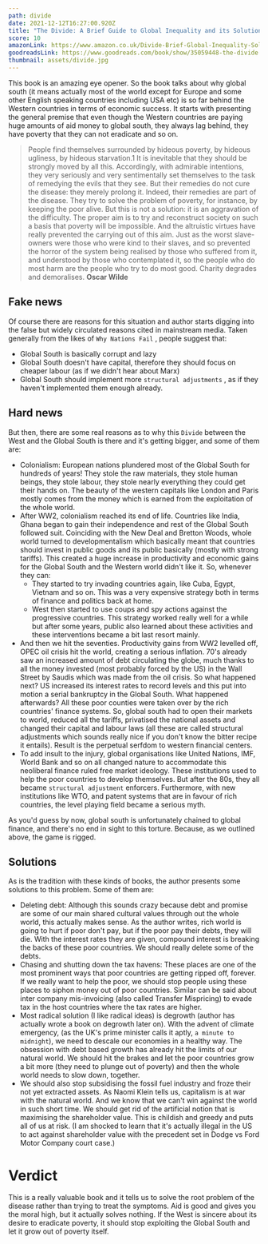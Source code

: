 ```yaml
---
path: divide
date: 2021-12-12T16:27:00.920Z
title: "The Divide: A Brief Guide to Global Inequality and its Solutions"
score: 10
amazonLink: https://www.amazon.co.uk/Divide-Brief-Global-Inequality-Solutions/dp/1786090031/ref=sr_1_1?keywords=The+Divide%3A+A+Brief+Guide+to+Global+Inequality+and+its+Solutions&qid=1639326466&sr=8-1
goodreadsLink: https://www.goodreads.com/book/show/35059448-the-divide
thumbnail: assets/divide.jpg
---
```

This book is an amazing eye opener. So the book talks about why global south (it means actually most of the world except for Europe and some other English speaking countries including USA etc) is so far behind the Western countries in terms of economic success. It starts with presenting the general premise that even though the Western countries are paying huge amounts of aid money to global south, they always lag behind, they have poverty that they can not eradicate and so on. 

> People find themselves surrounded by hideous poverty, by hideous ugliness, by hideous starvation.1 It is inevitable that they should be strongly moved by all this. Accordingly, with admirable intentions, they very seriously and very sentimentally set themselves to the task of remedying the evils that they see. But their remedies do not cure the disease: they merely prolong it. Indeed, their remedies are part of the disease. They try to solve the problem of poverty, for instance, by keeping the poor alive. But this is not a solution: it is an aggravation of the difficulty. The proper aim is to try and reconstruct society on such a basis that poverty will be impossible. And the altruistic virtues have really prevented the carrying out of this aim. Just as the worst slave-owners were those who were kind to their slaves, and so prevented the horror of the system being realised by those who suffered from it, and understood by those who contemplated it, so the people who do most harm are the people who try to do most good. Charity degrades and demoralises. **Oscar Wilde**
> 

## Fake news

Of course there are reasons for this situation and author starts digging into the false but widely circulated reasons cited in mainstream media. Taken generally from the likes of `Why Nations Fail` , people suggest that: 

- Global South is basically corrupt and lazy
- Global South doesn't have capital, therefore they should focus on cheaper labour (as if we didn't hear about Marx)
- Global South should implement more `structural adjustments` , as if they haven't implemented them enough already.

## Hard news

But then, there are some real reasons as to why this `Divide` between the West and the Global South is there and it's getting bigger, and some of them are: 

- Colonialism: European nations plundered most of the Global South for hundreds of years! They stole the raw materials, they stole human beings, they stole labour, they stole nearly everything they could get their hands on. The beauty of the western capitals like London and Paris mostly comes from the money which is earned from the exploitation of the whole world.
- After WW2, colonialism reached its end of life. Countries like India, Ghana began to gain their independence and rest of the Global South followed suit. Coinciding with the New Deal and Bretton Woods, whole world turned to developmentalism which basically meant that countries should invest in public goods and its public basically (mostly with strong tariffs). This created a huge increase in productivity and economic gains for the Global South and the Western world didn't like it. So, whenever they can:
    - They started to try invading countries again, like Cuba, Egypt, Vietnam and so on. This was a very expensive strategy both in terms of finance and politics back at home.
    - West then started to use coups and spy actions against the progressive countries. This strategy worked really well for a while but after some years, public also learned about these activities and these interventions became a bit last resort mainly.
- And then we hit the seventies. Productivity gains from WW2 levelled off, OPEC oil crisis hit the world, creating a serious inflation. 70's already saw an increased amount of debt circulating the globe, much thanks to all the money invested (most probably forced by the US) in the Wall Street by Saudis which was made from the oil crisis. So what happened next? US increased its interest rates to record levels and this put into motion a serial bankruptcy in the Global South. What happened afterwards? All these poor counties were taken over by the rich countries' finance systems. So, global south had to open their markets to world, reduced all the tariffs, privatised the national assets and changed their capital and labour laws (all these are called structural adjustments which sounds really nice if you don't know the bitter recipe it entails). Result is the perpetual serfdom to western financial centers.
- To add insult to the injury, global organisations like United Nations, IMF, World Bank and so on all changed nature to accommodate this neoliberal finance ruled free market ideology. These institutions used to help the poor countries to develop themselves. But after the 80s, they all became `structural adjustment` enforcers. Furthermore, with new institutions like WTO, and patent systems that are in favour of rich countries, the level playing field became a serious myth.

As you'd guess by now, global south is unfortunately chained to global finance, and there's no end in sight to this torture. Because, as we outlined above, the game is rigged.

## Solutions

As is the tradition with these kinds of books, the author presents some solutions to this problem. Some of them are: 

- Deleting debt: Although this sounds crazy because debt and promise are some of our main shared cultural values through out the whole world, this actually makes sense. As the author writes, rich world is going to hurt if poor don't pay, but if the poor pay their debts, they will die. With the interest rates they are given, compound interest is breaking the backs of these poor countries. We should really delete some of the debts.
- Chasing and shutting down the tax havens: These places are one of the most prominent ways that poor countries are getting ripped off, forever. If we really want to help the poor, we should stop people using these places to siphon money out of poor countries. Similar can be said about inter company mis-invoicing (also called Transfer Mispricing) to evade tax in the host countries where the tax rates are higher.
- Most radical solution (I like radical ideas) is degrowth (author has actually wrote a book on degrowth later on). With the advent of climate emergency, (as the UK's prime minister calls it aptly, `a minute to midnight`), we need to descale our economies in a healthy way. The obsession with debt based growth has already hit the limits of our natural world. We should hit the brakes and let the poor countries grow a bit more (they need to plunge out of poverty) and then the whole world needs to slow down, together.
- We should also stop subsidising the fossil fuel industry and froze their not yet extracted assets. As Naomi Klein tells us, capitalism is at war with the natural world. And we know that we can't win against the world in such short time. We should get rid of the artificial notion that is maximising the shareholder value. This is childish and greedy and puts all of us at risk. (I am shocked to learn that it's actually illegal in the US to act against shareholder value with the precedent set in Dodge vs Ford Motor Company court case.)

# Verdict

This is a really valuable book and it tells us to solve the root problem of the disease rather than trying to treat the symptoms. Aid is good and gives you the moral high, but it actually solves nothing. If the West is sincere about its desire to eradicate poverty, it should stop exploiting the Global South and let it grow out of poverty itself.